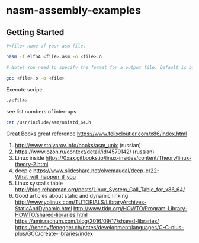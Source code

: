 # nasm-assembly-examples

## Getting Started



```bash
#<file>-name of your asm file.

nasm -f elf64 <file>.asm -o <file>.o

# Note! You need to specify the format for a output file. Default is bin.

gcc <file>.o -o <file>

```
Execute script:
```bash
./<file>
```


see list numbers of interrups 
```bash
cat /usr/include/asm/unistd_64.h
```

Great Books
great reference https://www.felixcloutier.com/x86/index.html
1) http://www.stolyarov.info/books/asm_unix (russian)
2) https://www.ozon.ru/context/detail/id/4579142/ (russian)
3) Linux inside https://0xax.gitbooks.io/linux-insides/content/Theory/linux-theory-2.html
4) deep c https://www.slideshare.net/olvemaudal/deep-c/22-What_will_happen_if_you
5) Linux syscalls table http://blog.rchapman.org/posts/Linux_System_Call_Table_for_x86_64/
6) Good articles about static and dynamic linking:
http://www.yolinux.com/TUTORIALS/LibraryArchives-StaticAndDynamic.html
http://www.tldp.org/HOWTO/Program-Library-HOWTO/shared-libraries.html
https://amir.rachum.com/blog/2016/09/17/shared-libraries/
https://renenyffenegger.ch/notes/development/languages/C-C-plus-plus/GCC/create-libraries/index
